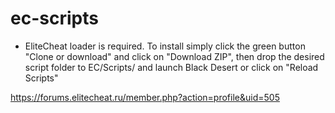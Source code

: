 # ec-scripts
* EliteCheat loader is required.
To install simply click the green button "Clone or download" and click on "Download ZIP", then drop the desired script folder to EC/Scripts/ and launch Black Desert or click on "Reload Scripts"

https://forums.elitecheat.ru/member.php?action=profile&uid=505
